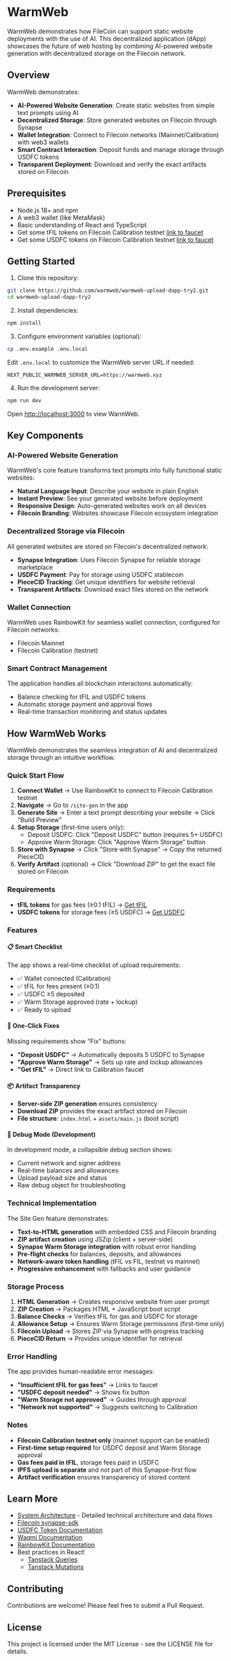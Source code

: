 # WarmWeb

WarmWeb demonstrates how FileCoin can support static website deployments with the use of AI. This decentralized application (dApp) showcases the future of web hosting by combining AI-powered website generation with decentralized storage on the Filecoin network.

## Overview

WarmWeb demonstrates:
- **AI-Powered Website Generation**: Create static websites from simple text prompts using AI
- **Decentralized Storage**: Store generated websites on Filecoin through Synapse
- **Wallet Integration**: Connect to Filecoin networks (Mainnet/Calibration) with web3 wallets
- **Smart Contract Interaction**: Deposit funds and manage storage through USDFC tokens
- **Transparent Deployment**: Download and verify the exact artifacts stored on Filecoin

## Prerequisites

- Node.js 18+ and npm
- A web3 wallet (like MetaMask)
- Basic understanding of React and TypeScript
- Get some tFIL tokens on Filecoin Calibration testnet [link to faucet](https://faucet.calibnet.chainsafe-fil.io/funds.html)
- Get some USDFC tokens on Filecoin Calibration testnet [link to faucet](https://forest-explorer.chainsafe.dev/faucet/calibnet_usdfc)

## Getting Started

1. Clone this repository:
```bash
git clone https://github.com/warmweb/warmweb-upload-dapp-try2.git
cd warmweb-upload-dapp-try2
```

2. Install dependencies:
```bash
npm install
```

3. Configure environment variables (optional):
```bash
cp .env.example .env.local
```
Edit `.env.local` to customize the WarmWeb server URL if needed:
```
NEXT_PUBLIC_WARMWEB_SERVER_URL=https://warmweb.xyz
```

4. Run the development server:
```bash
npm run dev
```

Open [http://localhost:3000](http://localhost:3000) to view WarmWeb.

## Key Components

### AI-Powered Website Generation
WarmWeb's core feature transforms text prompts into fully functional static websites:
- **Natural Language Input**: Describe your website in plain English
- **Instant Preview**: See your generated website before deployment
- **Responsive Design**: Auto-generated websites work on all devices
- **Filecoin Branding**: Websites showcase Filecoin ecosystem integration

### Decentralized Storage via Filecoin
All generated websites are stored on Filecoin's decentralized network:
- **Synapse Integration**: Uses Filecoin Synapse for reliable storage marketplace
- **USDFC Payment**: Pay for storage using USDFC stablecoin
- **PieceCID Tracking**: Get unique identifiers for website retrieval
- **Transparent Artifacts**: Download exact files stored on the network

### Wallet Connection
WarmWeb uses RainbowKit for seamless wallet connection, configured for Filecoin networks:
- Filecoin Mainnet
- Filecoin Calibration (testnet)

### Smart Contract Management
The application handles all blockchain interactions automatically:
- Balance checking for tFIL and USDFC tokens
- Automatic storage payment and approval flows
- Real-time transaction monitoring and status updates

## How WarmWeb Works

WarmWeb demonstrates the seamless integration of AI and decentralized storage through an intuitive workflow.

### Quick Start Flow

1. **Connect Wallet** → Use RainbowKit to connect to Filecoin Calibration testnet
2. **Navigate** → Go to `/site-gen` in the app
3. **Generate Site** → Enter a text prompt describing your website → Click "Build Preview"
4. **Setup Storage** (first-time users only):
   - Deposit USDFC: Click "Deposit USDFC" button (requires 5+ USDFC)
   - Approve Warm Storage: Click "Approve Warm Storage" button
5. **Store with Synapse** → Click "Store with Synapse" → Copy the returned PieceCID
6. **Verify Artifact** (optional) → Click "Download ZIP" to get the exact file stored on Filecoin

### Requirements

- **tFIL tokens** for gas fees (≥0.1 tFIL) → [Get tFIL](https://faucet.calibnet.chainsafe-fil.io/funds.html)
- **USDFC tokens** for storage fees (≥5 USDFC) → [Get USDFC](https://forest-explorer.chainsafe.dev/faucet/calibnet_usdfc)

### Features

#### 📋 Smart Checklist
The app shows a real-time checklist of upload requirements:
- ✅ Wallet connected (Calibration)
- ✅ tFIL for fees present (≥0.1)
- ✅ USDFC ≥5 deposited
- ✅ Warm Storage approved (rate + lockup)
- ✅ Ready to upload

#### 🔧 One-Click Fixes
Missing requirements show "Fix" buttons:
- **"Deposit USDFC"** → Automatically deposits 5 USDFC to Synapse
- **"Approve Warm Storage"** → Sets up rate and lockup allowances
- **"Get tFIL"** → Direct link to Calibration faucet

#### 📦 Artifact Transparency
- **Server-side ZIP generation** ensures consistency
- **Download ZIP** provides the exact artifact stored on Filecoin
- **File structure**: `index.html` + `assets/main.js` (boot script)

#### 🐛 Debug Mode (Development)
In development mode, a collapsible debug section shows:
- Current network and signer address
- Real-time balances and allowances
- Upload payload size and status
- Raw debug object for troubleshooting

### Technical Implementation

The Site Gen feature demonstrates:
- **Text-to-HTML generation** with embedded CSS and Filecoin branding
- **ZIP artifact creation** using JSZip (client + server-side)
- **Synapse Warm Storage integration** with robust error handling
- **Pre-flight checks** for balances, deposits, and allowances
- **Network-aware token handling** (tFIL vs FIL, testnet vs mainnet)
- **Progressive enhancement** with fallbacks and user guidance

### Storage Process

1. **HTML Generation** → Creates responsive website from user prompt
2. **ZIP Creation** → Packages HTML + JavaScript boot script
3. **Balance Checks** → Verifies tFIL for gas and USDFC for storage
4. **Allowance Setup** → Ensures Warm Storage permissions (first-time only)
5. **Filecoin Upload** → Stores ZIP via Synapse with progress tracking
6. **PieceCID Return** → Provides unique identifier for retrieval

### Error Handling

The app provides human-readable error messages:
- **"Insufficient tFIL for gas fees"** → Links to faucet
- **"USDFC deposit needed"** → Shows fix button
- **"Warm Storage not approved"** → Guides through approval
- **"Network not supported"** → Suggests switching to Calibration

### Notes

- **Filecoin Calibration testnet only** (mainnet support can be enabled)
- **First-time setup required** for USDFC deposit and Warm Storage approval
- **Gas fees paid in tFIL**, storage fees paid in USDFC
- **IPFS upload is separate** and not part of this Synapse-first flow
- **Artifact verification** ensures transparency of stored content

## Learn More

- [System Architecture](./SYS_ARCHI.md) - Detailed technical architecture and data flows
- [Filecoin synapse-sdk](https://github.com/FilOzone/synapse-sdk)
- [USDFC Token Documentation](https://docs.secured.finance/usdfc-stablecoin/getting-started)
- [Wagmi Documentation](https://wagmi.sh)
- [RainbowKit Documentation](https://www.rainbowkit.com)
- Best practices in React!
  - [Tanstack Queries](https://tanstack.com/query/latest/docs/framework/react/guides/queries)
  - [Tanstack Mutations](https://tanstack.com/query/latest/docs/framework/react/guides/mutations)

## Contributing

Contributions are welcome! Please feel free to submit a Pull Request.

## License

This project is licensed under the MIT License - see the LICENSE file for details.
